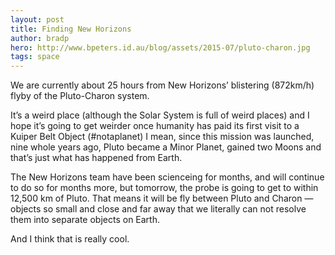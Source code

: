 ```yaml
---
layout: post
title: Finding New Horizons
author: bradp
hero: http://www.bpeters.id.au/blog/assets/2015-07/pluto-charon.jpg
tags: space
---
```

We are currently about 25 hours from New Horizons’ blistering (872km/h) flyby of the Pluto-Charon system.

It’s a weird place (although the Solar System is full of weird places) and I hope it’s going to get weirder once humanity has paid its first visit to a Kuiper Belt Object (#notaplanet) I mean, since this mission was launched, nine whole years ago, Pluto became a Minor Planet, gained two Moons and that’s just what has happened from Earth.

The New Horizons team have been scienceing for months, and will continue to do so for months more, but tomorrow, the probe is going to get to within 12,500 km of Pluto. That means it will be fly between Pluto and Charon — objects so small and close and far away that we literally can not resolve them into separate objects on Earth.

And I think that is really cool.